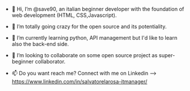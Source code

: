 - 👋 Hi, I’m @save90, an italian beginner developer with the foundation of web development (HTML, CSS,Javascript).
- 👀 I’m totally going crazy for the open source and its potentiality.
- 🌱 I’m currently learning python, API management but I'd like to learn also the back-end side.
- 💞️ I’m looking to collaborate on some open source project as super-beginner collaborator.

- 📫 Do you want reach me? Connect with me on Linkedin --> https://www.linkedin.com/in/salvatorelarosa-itmanager/


<!---
save90/save90 is a ✨ special ✨ repository because its `README.md` (this file) appears on your GitHub profile.
You can click the Preview link to take a look at your changes.
--->
